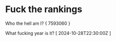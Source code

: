 # Fuck the rankings

Who the hell am I?
{ 7593060 }

What fucking year is it?
[ 2024-10-28T22:30:00Z ]
